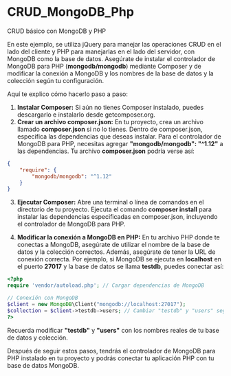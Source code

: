 # CRUD_MongoDB_Php
CRUD básico con MongoDB y PHP


En este ejemplo, se utiliza jQuery para manejar las operaciones CRUD en el lado del cliente y PHP para manejarlas en el lado del servidor, con MongoDB como la base de datos. Asegúrate de instalar el controlador de MongoDB para PHP (**mongodb/mongodb**) mediante Composer y de modificar la conexión a MongoDB y los nombres de la base de datos y la colección según tu configuración.

Aquí te explico cómo hacerlo paso a paso:

1. **Instalar Composer:**
Si aún no tienes Composer instalado, puedes descargarlo e instalarlo desde getcomposer.org.
2. **Crear un archivo composer.json:**
En tu proyecto, crea un archivo llamado **composer.json** si no lo tienes.
Dentro de composer.json, especifica las dependencias que deseas instalar. Para el controlador de MongoDB para PHP, necesitas agregar **"mongodb/mongodb": "^1.12"** a las dependencias. Tu archivo **composer.json** podría verse así:

```json
{
    "require": {
        "mongodb/mongodb": "^1.12"
    }
}
```
3. **Ejecutar Composer:**
Abre una terminal o línea de comandos en el directorio de tu proyecto.
Ejecuta el comando **composer install** para instalar las dependencias especificadas en composer.json, incluyendo el controlador de MongoDB para PHP.

5. **Modificar la conexión a MongoDB en PHP:**
En tu archivo PHP donde te conectas a MongoDB, asegúrate de utilizar el nombre de la base de datos y la colección correctos.
Además, asegúrate de tener la URL de conexión correcta. Por ejemplo, si MongoDB se ejecuta en **localhost** en el puerto **27017** y la base de datos se llama **testdb**, puedes conectar así:

```php
<?php
require 'vendor/autoload.php'; // Cargar dependencias de MongoDB

// Conexión con MongoDB
$client = new MongoDB\Client("mongodb://localhost:27017");
$collection = $client->testdb->users; // Cambiar "testdb" y "users" según tu base de datos y colección
?>
```

Recuerda modificar **"testdb"** y **"users"** con los nombres reales de tu base de datos y colección.

Después de seguir estos pasos, tendrás el controlador de MongoDB para PHP instalado en tu proyecto y podrás conectar tu aplicación PHP con tu base de datos MongoDB.

